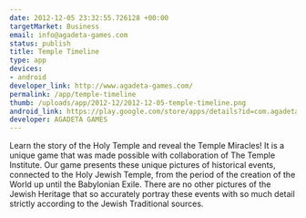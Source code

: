 ```yaml
--- 
date: 2012-12-05 23:32:55.726128 +00:00
targetMarket: Business
email: info@agadeta-games.com
status: publish
title: Temple Timeline
type: app
devices: 
- android
developer_link: http://www.agadeta-games.com/
permalink: /app/temple-timeline
thumb: /uploads/app/2012-12/2012-12-05-temple-timeline.png
android_link: https://play.google.com/store/apps/details?id=com.agadeta.games.TempleTimeline
developer: AGADETA GAMES
---
```


Learn the story of the Holy Temple and reveal the Temple Miracles!
It is a unique game that was made possible with collaboration of The Temple Institute. 
Our game presents these unique pictures of historical events, connected to the Holy Jewish Temple, from the period of the creation of the World up until the Babylonian Exile. There are no other pictures of the Jewish Heritage that so accurately portray these events with so much detail strictly according to the Jewish Traditional sources.
